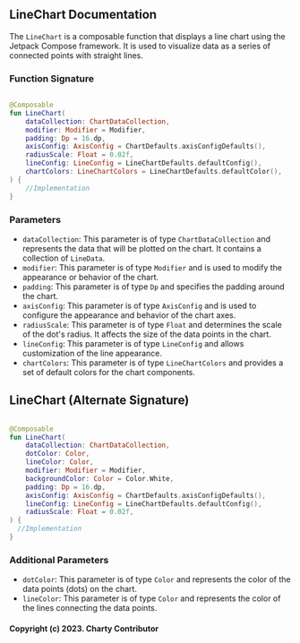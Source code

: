 ## LineChart Documentation

The `LineChart` is a composable function that displays a line chart using the Jetpack Compose
framework. It is used to visualize data as a series of connected points with straight lines.

### Function Signature

```kotlin

@Composable
fun LineChart(
    dataCollection: ChartDataCollection,
    modifier: Modifier = Modifier,
    padding: Dp = 16.dp,
    axisConfig: AxisConfig = ChartDefaults.axisConfigDefaults(),
    radiusScale: Float = 0.02f,
    lineConfig: LineConfig = LineChartDefaults.defaultConfig(),
    chartColors: LineChartColors = LineChartDefaults.defaultColor(),
) {
    //Implementation
}
```

### Parameters

- `dataCollection`: This parameter is of type `ChartDataCollection` and represents the data that
  will be plotted on the chart. It contains a collection of `LineData`.
- `modifier`: This parameter is of type `Modifier` and is used to modify the appearance or behavior
  of the chart.
- `padding`: This parameter is of type `Dp` and specifies the padding around the chart.
- `axisConfig`: This parameter is of type `AxisConfig` and is used to configure the appearance and
  behavior of the chart axes.
- `radiusScale`: This parameter is of type `Float` and determines the scale of the dot's radius. It
  affects the size of the data points in the chart.
- `lineConfig`: This parameter is of type `LineConfig` and allows customization of the line
  appearance.
- `chartColors`: This parameter is of type `LineChartColors` and provides a set of default colors
  for the chart components.

## LineChart (Alternate Signature)

```kotlin

@Composable
fun LineChart(
    dataCollection: ChartDataCollection,
    dotColor: Color,
    lineColor: Color,
    modifier: Modifier = Modifier,
    backgroundColor: Color = Color.White,
    padding: Dp = 16.dp,
    axisConfig: AxisConfig = ChartDefaults.axisConfigDefaults(),
    lineConfig: LineConfig = LineChartDefaults.defaultConfig(),
    radiusScale: Float = 0.02f,
) {
  //Implementation
}
```

### Additional Parameters
- `dotColor`: This parameter is of type `Color` and represents the color of the data points (dots) on the chart.
- `lineColor`: This parameter is of type `Color` and represents the color of the lines connecting the data points.


#### Copyright (c) 2023. Charty Contributor